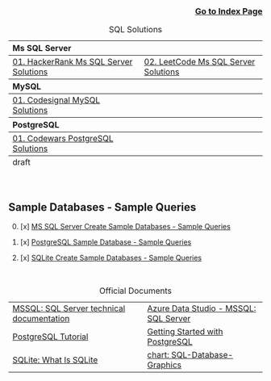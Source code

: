 <h3 align="right"><a href="https://github.com/celik-muhammed/00-Index-of-GitHub-Public-Projects-Repository-Logs/blob/master/README.md">Go to Index Page</a></h3>

<table align="center">
    <caption><div align='center'>SQL Solutions</div></caption>
<thead align='left'><tr><th colspan=2>Ms SQL Server</th></tr></thead>
<tbody>
<tr>
  <td><a href="./21-MSSQL/hackerrank.sql">01. HackerRank Ms SQL Server Solutions</a></td>
  <td><a href="./21-MSSQL/leetcode.sql">02. LeetCode Ms SQL Server Solutions</a></td>
</tr>
</tbody>
<thead align='left'><tr><th colspan=2>MySQL</th></tr></thead>
<tbody>
<tr>
  <td><a href="./24-MYSQL/codesignal.sql">01. Codesignal MySQL Solutions</a></td>
</tr>
</tbody>
<thead align='left'><tr><th colspan=2>PostgreSQL</th></tr></thead>
<tbody>
<tr>
  <td><a href="./23-PostgreSQL/codewars.sql">01. Codewars PostgreSQL Solutions</a></td>
</tr>
</tbody>  
<tfoot>
  <tr><td>draft</td></tr>
</tfoot>
</table>

<br>


## Sample Databases - Sample Queries

00. [x] [MS SQL Server Create Sample Databases - Sample Queries](./21-MSSQL/)

01. [x] [PostgreSQL Sample Database - Sample Queries](./23-PostgreSQL/codewars.sql)

02. [x] [SQLite Create Sample Databases - Sample Queries](./22-SQLite/)

<br>


<table align="center">
    <caption><div align='center'>Official Documents</div></caption>
<!-- <thead align='left'><tr><th>SQL Server Data Analysis Projects</th></tr></thead> -->
<tbody>
<tr>
  <td>
    <a href="https://docs.microsoft.com/tr-tr/sql/sql-server/?view=sql-server-ver15">MSSQL: SQL Server technical documentation</a>
  </td>
  <td>
    <a href="https://docs.microsoft.com/en-us/sql/azure-data-studio/?view=sql-server-ver16">Azure Data Studio - MSSQL: SQL Server</a>
  </td>
</tr>
<tr>
  <td>
    <a href="https://www.postgresqltutorial.com/">PostgreSQL Tutorial</a>
  </td>
  <td>
    <a href="https://www.postgresqltutorial.com/postgresql-getting-started/">Getting Started with PostgreSQL</a>
  </td>
</tr>
<tr>
  <td>
    <a href="https://www.sqlitetutorial.net/what-is-sqlite">SQLite: What Is SQLite</a>
  </td>
  <td>
    <a href="./20-SQL-Database-Graphics">chart: SQL-Database-Graphics</a>
  </td>
</tr>
</tbody>
</table>
